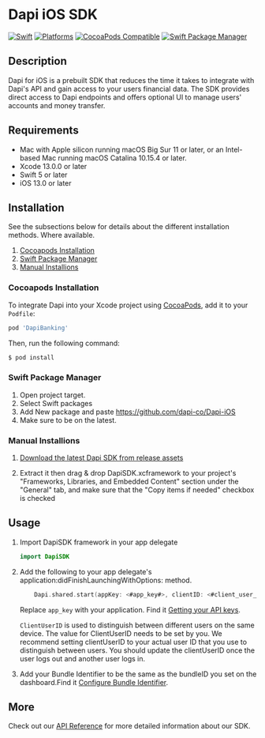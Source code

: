 # Dapi iOS SDK
[![Swift](https://img.shields.io/badge/Swift-5.3_5.4_5.5_5.6-orange?style=flat-square)](https://img.shields.io/badge/Swift-5.3_5.4_5.5_5.6-Orange?style=flat-square)
[![Platforms](https://img.shields.io/badge/Platforms-iOS-yellowgreen?style=flat-square)](https://img.shields.io/badge/Platforms-iOS-yellowgreen?style=flat-square)
[![CocoaPods Compatible](https://img.shields.io/cocoapods/v/DapiBanking.svg?style=flat-square)](https://img.shields.io/cocoapods/v/DapiBanking.svg?style=flat-square)
[![Swift Package Manager](https://img.shields.io/badge/Swift_Package_Manager-compatible-orange?style=flat-square)](https://img.shields.io/badge/Swift_Package_Manager-compatible-orange?style=flat-square)


## Description

Dapi for iOS is a prebuilt SDK that reduces the time it takes to integrate with Dapi's API and gain access to your users financial data.
The SDK provides direct access to Dapi endpoints and offers optional UI to manage users' accounts and money transfer.


## Requirements

- Mac with Apple silicon running macOS Big Sur 11 or later, or an Intel-based Mac running macOS Catalina 10.15.4 or later.
- Xcode 13.0.0 or later
- Swift 5 or later
- iOS 13.0 or later

## Installation

See the subsections below for details about the different installation methods. Where available.
1. [Cocoapods Installation](#cocoapods-installation)
1. [Swift Package Manager](#swift-package-manager)
1. [Manual Installions](#manual-installions)

### Cocoapods Installation

To integrate Dapi into your Xcode project using [CocoaPods](https://cocoapods.org), add it to your `Podfile`:

```ruby
pod 'DapiBanking'
```
Then, run the following command:

```bash
$ pod install
```


### Swift Package Manager

1. Open project target.
2. Select Swift packages
3. Add New package and paste https://github.com/dapi-co/Dapi-iOS
4. Make sure to be on the latest.

### Manual Installions

1. [Download the latest Dapi SDK from release assets](https://github.com/dapi-co/Dapi-iOS/releases)

2. Extract it then drag & drop DapiSDK.xcframework to your project's "Frameworks, Libraries, and Embedded Content" section under the "General" tab, and make sure that the "Copy items if needed" checkbox is checked

## Usage

1. Import DapiSDK framework in your app delegate

    ```swift
    import DapiSDK
    ```

2. Add the following to your app delegate's application:didFinishLaunchingWithOptions: method.

    ```swift
		Dapi.shared.start(appKey: <#app_key#>, clientID: <#client_user_id#>)
    ```

	Replace `app_key` with your application. Find it [Getting your API keys](https://docs.dapi.com/docs/getting-your-api-keys).

	`ClientUserID` is used to distinguish between different users on the same device. The value for ClientUserID needs to be set by you. We recommend setting clientUserID to your actual user ID that you use to distinguish between users. You should update the clientUserID once the user logs out and another user logs in.

3. Add your Bundle Identifier to be the same as the bundleID you set on the dashboard.Find it [Configure Bundle Identifier](https://docs.dapi.com/docs/how-to-integrate-with-ios-sdk#start-sdk).

## More

Check out our [API Reference](https://docs.dapi.com/docs/get-started-with-an-sdk) for more detailed information about our SDK.
